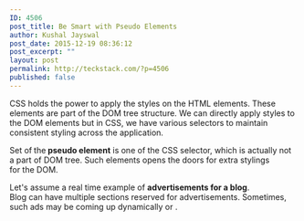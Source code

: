 ```yaml
---
ID: 4506
post_title: Be Smart with Pseudo Elements
author: Kushal Jayswal
post_date: 2015-12-19 08:36:12
post_excerpt: ""
layout: post
permalink: http://teckstack.com/?p=4506
published: false
---
```

CSS holds the power to apply the styles on the HTML elements. These elements are part of the DOM tree structure. We can directly apply styles to the DOM elements but in CSS, we have various selectors to maintain consistent styling across the application.

Set of<strong> </strong>the<strong> pseudo element</strong> is one of the CSS selector, which is actually not a part of DOM tree. Such elements opens the doors for extra stylings for the DOM.

Let's assume a real time example of <strong>advertisements for a blog</strong>. Blog can have multiple sections reserved for advertisements. Sometimes, such ads may be coming up dynamically or .